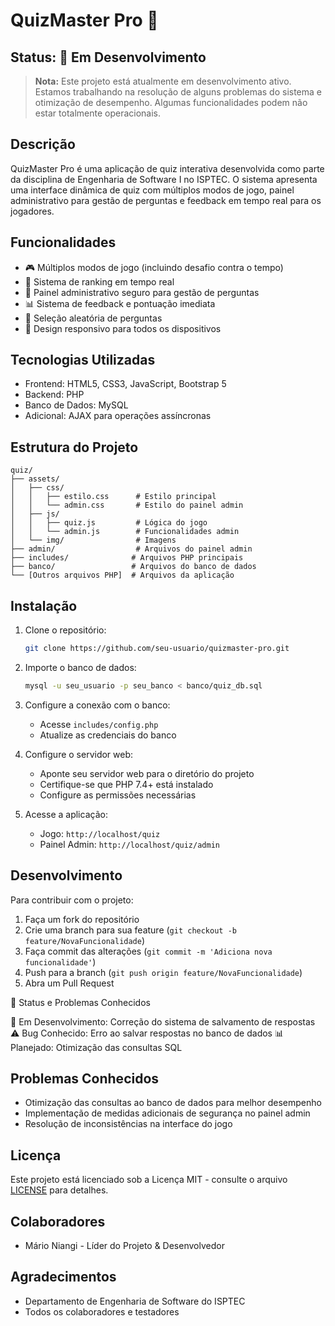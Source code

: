 # QuizMaster Pro 🎯

## Status: 🚧 Em Desenvolvimento

> **Nota:** Este projeto está atualmente em desenvolvimento ativo. Estamos trabalhando na resolução de alguns problemas do sistema e otimização de desempenho. Algumas funcionalidades podem não estar totalmente operacionais.

## Descrição

QuizMaster Pro é uma aplicação de quiz interativa desenvolvida como parte da disciplina de Engenharia de Software I no ISPTEC. O sistema apresenta uma interface dinâmica de quiz com múltiplos modos de jogo, painel administrativo para gestão de perguntas e feedback em tempo real para os jogadores.

## Funcionalidades

- 🎮 Múltiplos modos de jogo (incluindo desafio contra o tempo)
- 👑 Sistema de ranking em tempo real
- 🔐 Painel administrativo seguro para gestão de perguntas
- 📊 Sistema de feedback e pontuação imediata
- 🎯 Seleção aleatória de perguntas
- 📱 Design responsivo para todos os dispositivos

## Tecnologias Utilizadas

- Frontend: HTML5, CSS3, JavaScript, Bootstrap 5
- Backend: PHP
- Banco de Dados: MySQL
- Adicional: AJAX para operações assíncronas

## Estrutura do Projeto

```
quiz/
├── assets/
│   ├── css/
│   │   ├── estilo.css      # Estilo principal
│   │   └── admin.css       # Estilo do painel admin
│   ├── js/
│   │   ├── quiz.js         # Lógica do jogo
│   │   └── admin.js        # Funcionalidades admin
│   └── img/                # Imagens
├── admin/                  # Arquivos do painel admin
├── includes/              # Arquivos PHP principais
├── banco/                 # Arquivos do banco de dados
└── [Outros arquivos PHP]  # Arquivos da aplicação
```

## Instalação

1. Clone o repositório:
   ```bash
   git clone https://github.com/seu-usuario/quizmaster-pro.git
   ```

2. Importe o banco de dados:
   ```bash
   mysql -u seu_usuario -p seu_banco < banco/quiz_db.sql
   ```

3. Configure a conexão com o banco:
   - Acesse `includes/config.php`
   - Atualize as credenciais do banco

4. Configure o servidor web:
   - Aponte seu servidor web para o diretório do projeto
   - Certifique-se que PHP 7.4+ está instalado
   - Configure as permissões necessárias

5. Acesse a aplicação:
   - Jogo: `http://localhost/quiz`
   - Painel Admin: `http://localhost/quiz/admin`

## Desenvolvimento

Para contribuir com o projeto:

1. Faça um fork do repositório
2. Crie uma branch para sua feature (`git checkout -b feature/NovaFuncionalidade`)
3. Faça commit das alterações (`git commit -m 'Adiciona nova funcionalidade'`)
4. Push para a branch (`git push origin feature/NovaFuncionalidade`)
5. Abra um Pull Request

🐛 Status e Problemas Conhecidos

🔄 Em Desenvolvimento: Correção do sistema de salvamento de respostas
⚠️ Bug Conhecido: Erro ao salvar respostas no banco de dados
📊 Planejado: Otimização das consultas SQL

## Problemas Conhecidos

- Otimização das consultas ao banco de dados para melhor desempenho
- Implementação de medidas adicionais de segurança no painel admin
- Resolução de inconsistências na interface do jogo

## Licença

Este projeto está licenciado sob a Licença MIT - consulte o arquivo [LICENSE](LICENSE) para detalhes.

## Colaboradores

- Mário Niangi - Líder do Projeto & Desenvolvedor

## Agradecimentos

- Departamento de Engenharia de Software do ISPTEC
- Todos os colaboradores e testadores
